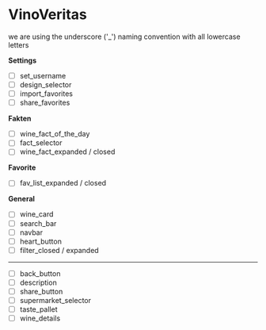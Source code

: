 # VinoVeritas

we are using the underscore ('_') naming convention with all lowercase letters

**Settings**
- [ ] set_username
- [ ] design_selector
- [ ] import_favorites
- [ ] share_favorites

**Fakten**
- [ ] wine_fact_of_the_day
- [ ] fact_selector
- [ ] wine_fact_expanded / closed

**Favorite**
- [ ]  fav_list_expanded / closed

**General**
- [ ] wine_card
- [ ] search_bar
- [ ] navbar
- [ ] heart_button
- [ ] filter_closed / expanded

****
- [ ] back_button
- [ ] description
- [ ] share_button
- [ ] supermarket_selector
- [ ] taste_pallet
- [ ] wine_details
